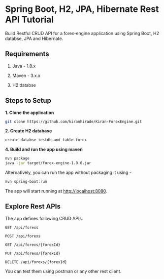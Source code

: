 # Spring Boot, H2, JPA, Hibernate Rest API Tutorial

Build Restful CRUD API for a forex-engine application using Spring Boot, H2 databse, JPA and Hibernate.

## Requirements

1. Java - 1.8.x

2. Maven - 3.x.x

3. H2 databse

## Steps to Setup

**1. Clone the application**

```bash
git clone https://github.com/kiranhirade/Kiran-ForexEngine.git
```

**2. Create H2 database**
```bash
create databse testdb and table forex
```


**4. Build and run the app using maven**

```bash
mvn package
java -jar target/forex-engine-1.0.0.jar
```

Alternatively, you can run the app without packaging it using -

```bash
mvn spring-boot:run
```

The app will start running at <http://localhost:8080>.

## Explore Rest APIs

The app defines following CRUD APIs.

    GET /api/forexs
    
    POST /api/forexs
    
    GET /api/forexs/{forexId}
    
    PUT /api/forexs/{forexId}
    
    DELETE /api/forexs/{forexId}

You can test them using postman or any other rest client.


